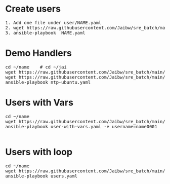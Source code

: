 # Create users 
<pre>
1. Add one file under user/NAME.yaml
2. wget https://raw.githubusercontent.com/Jaibw/sre_batch/main/user/NAME.yaml
3. ansible-playbook  NAME.yaml
</pre>

# Demo Handlers  
<pre>
cd ~/name    # cd ~/jai
wget https://raw.githubusercontent.com/Jaibw/sre_batch/main/demo/ntp.conf
wget https://raw.githubusercontent.com/Jaibw/sre_batch/main/demo/ntp-ubuntu.yaml
ansible-playbook ntp-ubuntu.yaml
</pre>

# Users with Vars  
<pre>
cd ~/name
wget https://raw.githubusercontent.com/Jaibw/sre_batch/main/user-with-vars.yaml
ansible-playbook user-with-vars.yaml -e username=name0001

</pre>

# Users with loop   
<pre>
cd ~/name
wget https://raw.githubusercontent.com/Jaibw/sre_batch/main/loop/users.yaml
ansible-playbook users.yaml
</pre>
